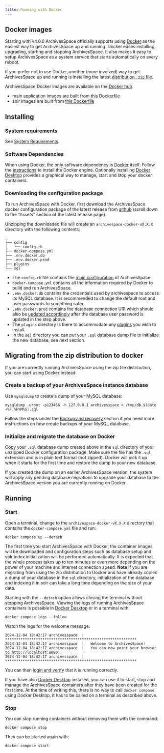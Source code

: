 ```yaml
---
title: Running with Docker
---
```


## Docker images

Starting with v4.0.0 ArchivesSpace officially supports using [Docker](https://www.docker.com/) as the easiest way to get ArchivesSpace up and running. Docker eases installing, upgrading, starting and stopping ArchivesSpace. It also makes it easy to setup ArchivesSpace as a system service that starts automatically on every reboot.

If you prefer not to use Docker, another (more involved) way to get ArchivesSpace up and running is installing the latest [distribution `.zip` file](/getting_started/zip_distribution).

ArchivesSpace Docker images are available on the [Docker hub](https://hub.docker.com/u/archivesspace).

- main application images are built from [this Dockerfile](https://github.com/archivesspace/archivesspace/blob/master/Dockerfile)
- solr images are built from [this Dockerfile](https://github.com/archivesspace/archivesspace/blob/master/solr/Dockerfile)

## Installing

### System requirements

See [System Requirements](/administration/getting_started/#system-requirements).

### Software Dependencies

When using Docker, the only software dependency is [Docker](https://www.docker.com/) itself. Follow the [instructions](https://docs.docker.com/get-started/get-docker/) to install the Docker engine.
Optionally installing [Docker Desktop](https://www.docker.com/products/docker-desktop/) provides a graphical way to manage, start and stop your docker containers.

### Downloading the configuration package

To run ArchivesSpace with Docker, first download the ArchivesSpace docker configuration package of the latest release from [github](https://github.com/archivesspace/archivesspace/releases) (scroll down to the "Assets" section of the latest release page).

Unzipping the downloaded file will create an `archivespace-docker-vX.X.X` directory with the following contents:

```
.
├── config
│   └── config.rb
├── docker-compose.yml
├── .env.docker.db
├── .env.docker.prod
├── plugins
└── sql
```

- The `config.rb` file contains the [main configuration](/customization/configuration/) of ArchivesSpace.
- `docker-compose.yml` contains all the information required by Docker to build and run ArchivesSpace.
- `.env.docker.db` contains the credentials used by archivespace to access its MySQL database. It is recommended to change the default root and user passwords to something safer.
- `.env.docker.prod` contains the database connection URI which should also be [updated accordingly](/customization/configuration/#database-config) after the database user password is updated in the step above.
- The `plugins` directory is there to accommodate any [plugins](/customization/plugins/) you wish to install.
- In the `sql` directory you can put your `.sql` database dump file to initialize the new database, see next section.

## Migrating from the zip distribution to docker

If you are currently running ArchivesSpace using the zip file distribution, you can start using Docker instead.

### Create a backup of your ArchivesSpace instance database

Use `mysqldump` to create a dump of your MySQL database:

```
mysqldump -uroot -p123456 -h 127.0.0.1 archivesspace > /tmp/db.$(date +%F.%H%M%S).sql
```

Follow the steps under the [Backup and recovery](/administration/backup/) section if you need more instructions on how create backups of your MySQL database.

### Initialize and migrate the database on Docker

Copy your `.sql` database dump created above in the `sql` directory of your unzipped Docker configuration package. Make sure the file has the `.sql` extension and is in plain text format (not zipped).
Docker will pick it up when it starts for the first time and restore the dump to your new database.

If you created the dump on an earlier ArchivesSpace version, the system will apply any pending database migrations to upgrade your database to the ArchivesSpace version you are currently running on Docker.

## Running

### Start

Open a terminal, change to the `archivespace-docker-vX.X.X` directory that contains the `docker-compose.yml` file and run:

```
docker compose up --detach
```

The first time you start ArchivesSpace with Docker, the container images will be downloaded and configuration steps such as database setup and solr index initialization will be performed automatically.
It is expected that the whole process takes up to ten minutes or even more depending on the power of your machine and internet connection speed. **Note** if you are migrating from using the zip distribution to Docker and have already copied a dump of your database in the `sql` directory, initialization of the database and indexing it in solr can take a long time depending on the size of your data.

Starting with the `--detach` option allows closing the terminal without stopping ArchivesSpace. Viewing the logs of running ArchivesSpace containers is possible in [Docker Desktop](https://www.docker.com/products/docker-desktop/) or in a terminal with:

```
docker compose logs --follow
```

Watch the logs for the welcome message:

```
2024-12-04 18:42:17 archivesspace  | ************************************************************
2024-12-04 18:42:17 archivesspace  |   Welcome to ArchivesSpace!
2024-12-04 18:42:17 archivesspace  |   You can now point your browser to http://localhost:8080
2024-12-04 18:42:17 archivesspace  | ************************************************************
```

You can then [login and verify](/administration/getting_started/#start-archivesspace) that it is running correctly.

If you have also [Docker Desktop](https://www.docker.com/products/docker-desktop/) installed, you can use it to start, stop and manage the ArchivesSpace containers after they have been created for the first time. At the time of writing this, there is no way to call `docker compose` using Docker Desktop, it has to be called on a terminal as described above.

### Stop

You can stop running containers without removing them with the command:

```
docker compose stop
```

They can be started again with:

```
docker compose start
```

